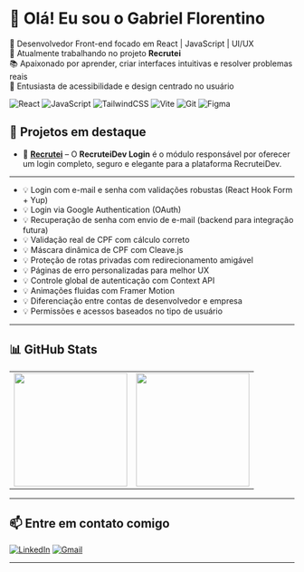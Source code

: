 # 👋 Olá! Eu sou o Gabriel Florentino

🎯 Desenvolvedor Front-end focado em React | JavaScript | UI/UX  
🚀 Atualmente trabalhando no projeto **Recrutei**  
📚 Apaixonado por aprender, criar interfaces intuitivas e resolver problemas reais  
🎨 Entusiasta de acessibilidade e design centrado no usuário  

![React](https://img.shields.io/badge/-React-000?style=flat&logo=react)
![JavaScript](https://img.shields.io/badge/-JavaScript-000?style=flat&logo=javascript)
![TailwindCSS](https://img.shields.io/badge/-Tailwind-000?style=flat&logo=tailwindcss)
![Vite](https://img.shields.io/badge/-Vite-000?style=flat&logo=vite)
![Git](https://img.shields.io/badge/-Git-000?style=flat&logo=git)
![Figma](https://img.shields.io/badge/-Figma-000?style=flat&logo=figma)

## 📂 Projetos em destaque

- 🔹 [**Recrutei**](https://github.com/gabriel-florentino/login-recruteidev) – O **RecruteiDev Login** é o módulo responsável por oferecer um login completo, seguro e elegante para a plataforma RecruteiDev.

---

- 💡 Login com e-mail e senha com validações robustas (React Hook Form + Yup)
- 💡 Login via Google Authentication (OAuth)
- 💡 Recuperação de senha com envio de e-mail (backend para integração futura)
- 💡 Validação real de CPF com cálculo correto
- 💡 Máscara dinâmica de CPF com Cleave.js
- 💡 Proteção de rotas privadas com redirecionamento amigável
- 💡 Páginas de erro personalizadas para melhor UX
- 💡 Controle global de autenticação com Context API
- 💡 Animações fluidas com Framer Motion
- 💡 Diferenciação entre contas de desenvolvedor e empresa
- 💡 Permissões e acessos baseados no tipo de usuário

---

## 📊 GitHub Stats

<table>
  <tr>
    <td>
      <img height="200" src="https://github-readme-stats.vercel.app/api?username=gabriel-florentino&show_icons=true&theme=dark" />
    </td>
    <td>
      <img height="200" src="https://github-readme-stats.vercel.app/api/top-langs?username=gabriel-florentino&layout=compact&theme=dark" />
    </td>
  </tr>
</table>

---

## 📫 Entre em contato comigo

[![LinkedIn](https://img.shields.io/badge/-LinkedIn-%230077B5?style=for-the-badge&logo=linkedin&logoColor=white)](https://www.linkedin.com/in/gabriel-florentino/)
[![Gmail](https://img.shields.io/badge/-Email-D14836?style=for-the-badge&logo=gmail&logoColor=white)](https://mail.google.com/mail/?view=cm&fs=1&to=gabrielflorentino.contato@gmail.com)

---
